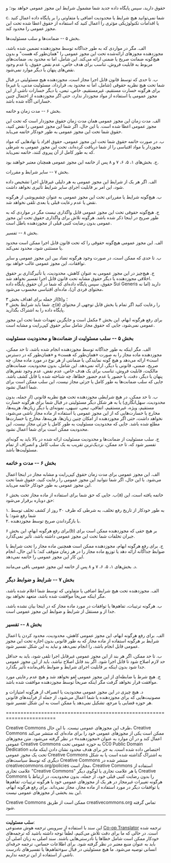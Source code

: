 <!--
CO_OP_TRANSLATOR_METADATA:
{
  "original_hash": "fba3b94d88bfb9b81369b869a1e9a20f",
  "translation_date": "2025-09-04T00:11:51+00:00",
  "source_file": "sketchnotes/LICENSE.md",
  "language_code": "fa"
}
-->
حقوق دارید، سپس پایگاه داده جدید شما مشمول شرایط این مجوز عمومی خواهد بود؛ و  

  c. شما نمی‌توانید هیچ شرایط یا محدودیت اضافی یا متفاوتی را بر پایگاه داده اعمال کنید یا اقدامات تکنولوژیکی مؤثری را اعمال کنید که استفاده از حقوق اعطا شده تحت این مجوز عمومی را محدود کند.


بخش ۵ -- ضمانت‌ها و سلب مسئولیت‌ها.

  الف. مگر در مواردی که به طور جداگانه توسط مجوزدهنده تضمین شده باشد، مجوزدهنده مجوزهای ارائه‌شده تحت این مجوز عمومی را "همان‌طور که هست" و بدون هیچ‌گونه ضمانت صریح یا ضمنی ارائه می‌کند. این شامل، اما نه محدود به، ضمانت‌های مربوط به قابلیت فروش، تناسب برای هدف خاص، عدم نقض حقوق، یا عدم وجود نقص‌های پنهان یا دیگر موارد نمی‌شود.  

  ب. تا حدی که توسط قانون قابل اجرا مجاز است، مجوزدهنده هیچ مسئولیتی در قبال شما تحت هیچ نظریه حقوقی (شامل، اما نه محدود به، قرارداد، مسئولیت مدنی، یا غیره) برای هرگونه خسارت مستقیم، غیرمستقیم، خاص، تبعی، یا دیگر خسارات ناشی از این مجوز عمومی یا استفاده از مواد مجوزدار ندارد، حتی اگر مجوزدهنده از احتمال چنین خساراتی آگاه شده باشد.


بخش ۶ -- مدت زمان و خاتمه.

  الف. مدت زمان این مجوز عمومی همان مدت زمان حقوق مجوزدار است که تحت این مجوز عمومی اعطا شده است. با این حال، اگر شما این مجوز عمومی را نقض کنید، حقوق شما تحت این مجوز عمومی به طور خودکار خاتمه می‌یابد.  

  ب. در صورت خاتمه حقوق شما تحت این مجوز عمومی، حقوق افراد یا نهادهایی که مواد مجوزدار یا مواد اقتباسی را از شما دریافت کرده‌اند، تحت این مجوز عمومی به شرطی که به طور کامل از آن پیروی کنند، خاتمه نمی‌یابد.  

  ج. بخش‌های ۱، ۵، ۶، ۷ و ۸ پس از خاتمه این مجوز عمومی همچنان معتبر خواهند بود.


بخش ۷ -- سایر شرایط و مقررات.

  الف. اگر هر یک از شرایط این مجوز عمومی به هر دلیلی غیرقابل اجرا تشخیص داده شود، این امر بر قابلیت اجرای سایر شرایط تأثیری نخواهد داشت.  

  ب. هیچ‌گونه شرایط یا مقرراتی تحت این مجوز عمومی به عنوان چشم‌پوشی از هرگونه نقض یا عدم رعایت قبلی یا بعدی تلقی نخواهد شد.  

  ج. هیچ‌گونه حقوقی تحت این مجوز عمومی قابل واگذاری نیست مگر در مواردی که به طور صریح در اینجا ذکر شده باشد. هرگونه تلاش برای واگذاری حقوق تحت این مجوز عمومی بدون رضایت کتبی قبلی از مجوزدهنده باطل است.


بخش ۸ -- تفسیر.

  الف. این مجوز عمومی هیچ‌گونه حقوقی را که تحت قانون قابل اجرا ممکن است محدود یا مستثنی شود، محدود نمی‌کند.  

  ب. تا حدی که ممکن است، در صورت وجود هرگونه تضاد بین این مجوز عمومی و سایر توافقات، این مجوز عمومی غالب خواهد بود.  

  ج. هیچ‌چیز در این مجوز عمومی به عنوان کاهش، محدودیت، یا تأثیرگذاری بر حقوق اخلاقی مجوزدهنده یا دیگر حقوق مشابه تحت قانون قابل اجرا تفسیر نخواهد شد.  
حقوق، سپس پایگاه داده‌ای که شما در آن حقوق پایگاه داده Sui Generis دارید (اما نه محتوای فردی آن)، ماده‌ای اقتباسی محسوب می‌شود، 

از جمله برای اهداف بخش ۳(b)؛ و  
ج. شما باید شرایط بخش ۳(a) را رعایت کنید اگر تمام یا بخش قابل توجهی از محتوای پایگاه داده را به اشتراک بگذارید.  

برای رفع هرگونه ابهام، این بخش ۴ مکمل است و جایگزین تعهدات شما تحت این مجوز عمومی نمی‌شود، جایی که حقوق مجاز شامل سایر حقوق کپی‌رایت و مشابه است.  

### بخش ۵ -- سلب مسئولیت از ضمانت‌ها و محدودیت مسئولیت  

الف. مگر اینکه به طور جداگانه توسط مجوزدهنده انجام شده باشد، تا حد ممکن، مجوزدهنده ماده مجاز را به صورت «همان‌طور که هست» و «همان‌طور که در دسترس است» ارائه می‌دهد و هیچ گونه نمایندگی یا ضمانتی از هر نوع در مورد ماده مجاز، چه صریح، ضمنی، قانونی یا دیگر، ارائه نمی‌دهد. این شامل، بدون محدودیت، ضمانت‌های مالکیت، قابلیت فروش، تناسب برای یک هدف خاص، عدم نقض، عدم وجود نقص‌های پنهان یا دیگر، دقت، یا حضور یا عدم حضور خطاها، چه شناخته شده یا قابل کشف باشد. جایی که سلب ضمانت‌ها به طور کامل یا جزئی مجاز نیست، این سلب ممکن است برای شما اعمال نشود.  

ب. تا حد ممکن، در هیچ شرایطی مجوزدهنده تحت هیچ نظریه قانونی (از جمله، بدون محدودیت، سهل‌انگاری) یا به هر شکل دیگر مسئولیتی در قبال شما برای هرگونه خسارت مستقیم، ویژه، غیرمستقیم، اتفاقی، تبعی، تنبیهی، نمونه‌ای یا دیگر زیان‌ها، هزینه‌ها، مخارج یا خسارت‌هایی که از این مجوز عمومی یا استفاده از ماده مجاز ناشی می‌شود، نخواهد داشت، حتی اگر مجوزدهنده از امکان چنین زیان‌ها، هزینه‌ها، مخارج یا خسارت‌ها مطلع شده باشد. جایی که محدودیت مسئولیت به طور کامل یا جزئی مجاز نیست، این محدودیت ممکن است برای شما اعمال نشود.  

ج. سلب مسئولیت از ضمانت‌ها و محدودیت مسئولیت ارائه شده در بالا باید به گونه‌ای تفسیر شود که، تا حد ممکن، نزدیک‌ترین تقریب به یک سلب کامل و انصراف از تمام مسئولیت‌ها باشد.  

### بخش ۶ -- مدت و خاتمه  

الف. این مجوز عمومی برای مدت زمان حقوق کپی‌رایت و مشابه مجاز در اینجا اعمال می‌شود. با این حال، اگر شما نتوانید این مجوز عمومی را رعایت کنید، حقوق شما تحت این مجوز عمومی به طور خودکار خاتمه می‌یابد.  

ب. جایی که حق شما برای استفاده از ماده مجاز تحت بخش ۶(a) خاتمه یافته است، این حق دوباره برقرار می‌شود:  

۱. به طور خودکار از تاریخ رفع تخلف، به شرطی که ظرف ۳۰ روز از کشف تخلف توسط شما رفع شود؛ یا  
۲. با بازگرداندن صریح توسط مجوزدهنده.  

برای رفع هرگونه ابهام، این بخش ۶(b) بر هیچ حقی که مجوزدهنده ممکن است برای جبران تخلفات شما تحت این مجوز عمومی داشته باشد، تأثیر نمی‌گذارد.  

ج. برای رفع هرگونه ابهام، مجوزدهنده ممکن است همچنین ماده مجاز را تحت شرایط یا ضوابط جداگانه ارائه دهد یا توزیع ماده مجاز را در هر زمان متوقف کند؛ با این حال، انجام این کار این مجوز عمومی را خاتمه نمی‌دهد.  

د. بخش‌های ۱، ۵، ۶، ۷ و ۸ پس از خاتمه این مجوز عمومی باقی می‌مانند.  

### بخش ۷ -- شرایط و ضوابط دیگر  

الف. مجوزدهنده تحت هیچ شرایط اضافی یا متفاوتی که توسط شما اعلام شده باشد، مگر اینکه صریحاً موافقت شده باشد، متعهد نخواهد بود.  

ب. هرگونه ترتیبات، تفاهم‌ها یا توافقات در مورد ماده مجاز که در اینجا بیان نشده باشد، جدا از و مستقل از شرایط و ضوابط این مجوز عمومی است.  

### بخش ۸ -- تفسیر  

الف. برای رفع هرگونه ابهام، این مجوز عمومی کاهش، محدودیت، محدود کردن یا اعمال شرایط بر هرگونه استفاده از ماده مجاز که به طور قانونی بدون اجازه تحت این مجوز عمومی قابل انجام باشد، را انجام نمی‌دهد و نباید به این شکل تفسیر شود.  

ب. تا حد ممکن، اگر هر بند از این مجوز عمومی غیرقابل اجرا تلقی شود، باید به حداقل حد لازم اصلاح شود تا قابل اجرا شود. اگر بند قابل اصلاح نباشد، باید از این مجوز عمومی جدا شود بدون اینکه بر قابلیت اجرای شرایط و ضوابط باقی‌مانده تأثیر بگذارد.  

ج. هیچ شرط یا ضابطه‌ای از این مجوز عمومی لغو نخواهد شد و هیچ عدم رعایتی مورد موافقت قرار نخواهد گرفت مگر اینکه صریحاً توسط مجوزدهنده موافقت شده باشد.  

د. هیچ چیزی در این مجوز عمومی محدودیت یا انصراف از هرگونه امتیازات و مصونیت‌هایی که برای مجوزدهنده یا شما اعمال می‌شود، از جمله از فرآیندهای قانونی هر حوزه قضایی یا مرجع، تشکیل نمی‌دهد یا ممکن است به این شکل تفسیر شود.  

=======================================================================  

Creative Commons طرف این مجوزهای عمومی نیست. با این حال، Creative Commons ممکن است یکی از مجوزهای عمومی خود را برای ماده‌ای که منتشر می‌کند اعمال کند و در آن موارد به عنوان «مجوزدهنده» در نظر گرفته می‌شود. متن مجوزهای عمومی Creative Commons به حوزه عمومی تحت CC0 Public Domain Dedication اختصاص داده شده است. به جز برای هدف محدود نشان دادن اینکه ماده تحت یک مجوز عمومی Creative Commons به اشتراک گذاشته شده است یا به شکل دیگری که توسط سیاست‌های Creative Commons منتشر شده در creativecommons.org/policies مجاز است، Creative Commons استفاده از علامت تجاری "Creative Commons" یا هر علامت تجاری یا لوگوی دیگر Creative Commons را بدون رضایت کتبی قبلی خود، از جمله، بدون محدودیت، در ارتباط با هرگونه تغییرات غیرمجاز در هر یک از مجوزهای عمومی خود یا هرگونه ترتیبات، تفاهم‌ها یا توافقات دیگر در مورد استفاده از ماده مجاز، مجاز نمی‌داند. برای رفع هرگونه ابهام، این بند بخشی از مجوزهای عمومی نیست.  

Creative Commons ممکن است از طریق creativecommons.org تماس گرفته شود.  

---

**سلب مسئولیت**:  
این سند با استفاده از سرویس ترجمه هوش مصنوعی [Co-op Translator](https://github.com/Azure/co-op-translator) ترجمه شده است. در حالی که ما برای دقت تلاش می‌کنیم، لطفاً توجه داشته باشید که ترجمه‌های خودکار ممکن است شامل خطاها یا نادرستی‌هایی باشند. سند اصلی به زبان اصلی آن باید به عنوان منبع معتبر در نظر گرفته شود. برای اطلاعات حساس، ترجمه حرفه‌ای انسانی توصیه می‌شود. ما هیچ مسئولیتی در قبال سوءتفاهم‌ها یا تفسیرهای نادرست ناشی از استفاده از این ترجمه نداریم.